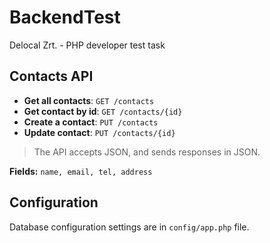 # BackendTest

Delocal Zrt. - PHP developer test task


## Contacts API

- **Get all contacts**: `GET /contacts`
- **Get contact by id**: `GET /contacts/{id}`
- **Create a contact**: `PUT /contacts`
- **Update contact**: `PUT /contacts/{id}`

>The API accepts JSON, and sends responses in JSON.


**Fields:** `name, email, tel, address`


## Configuration

Database configuration settings are in `config/app.php` file.
